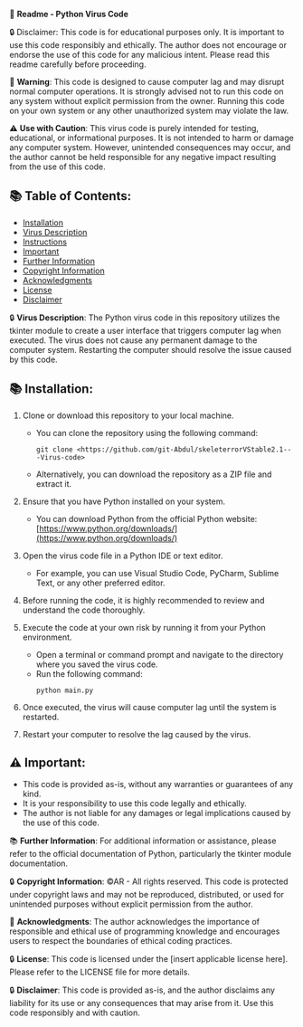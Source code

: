 📝 **Readme - Python Virus Code**

🔒 Disclaimer: This code is for educational purposes only. It is important to use this code responsibly and ethically. The author does not encourage or endorse the use of this code for any malicious intent. Please read this readme carefully before proceeding.

🚫 **Warning**: This code is designed to cause computer lag and may disrupt normal computer operations. It is strongly advised not to run this code on any system without explicit permission from the owner. Running this code on your own system or any other unauthorized system may violate the law.

⚠️ **Use with Caution**: This virus code is purely intended for testing, educational, or informational purposes. It is not intended to harm or damage any computer system. However, unintended consequences may occur, and the author cannot be held responsible for any negative impact resulting from the use of this code.

## 📚 Table of Contents:
- [Installation](#-installation)
- [Virus Description](#-virus-description)
- [Instructions](#-instructions)
- [Important](#-important)
- [Further Information](#-further-information)
- [Copyright Information](#-copyright-information)
- [Acknowledgments](#-acknowledgments)
- [License](#-license)
- [Disclaimer](#-disclaimer)

🔒 **Virus Description**: 
The Python virus code in this repository utilizes the tkinter module to create a user interface that triggers computer lag when executed. The virus does not cause any permanent damage to the computer system. Restarting the computer should resolve the issue caused by this code.

## 📚 Installation:
1. Clone or download this repository to your local machine.
   - You can clone the repository using the following command:
     ```
     git clone <https://github.com/git-Abdul/skeleterrorVStable2.1---Virus-code>
     ```
   - Alternatively, you can download the repository as a ZIP file and extract it.

2. Ensure that you have Python installed on your system.
   - You can download Python from the official Python website: [https://www.python.org/downloads/](https://www.python.org/downloads/)

3. Open the virus code file in a Python IDE or text editor.
   - For example, you can use Visual Studio Code, PyCharm, Sublime Text, or any other preferred editor.

4. Before running the code, it is highly recommended to review and understand the code thoroughly.

5. Execute the code at your own risk by running it from your Python environment.
   - Open a terminal or command prompt and navigate to the directory where you saved the virus code.
   - Run the following command:
     ```
     python main.py
     ```

6. Once executed, the virus will cause computer lag until the system is restarted.

7. Restart your computer to resolve the lag caused by the virus.

## ⚠️ Important:
- This code is provided as-is, without any warranties or guarantees of any kind.
- It is your responsibility to use this code legally and ethically.
- The author is not liable for any damages or legal implications caused by the use of this code.

📚 **Further Information**:
For additional information or assistance, please refer to the official documentation of Python, particularly the tkinter module documentation.

🔒 **Copyright Information**:
©AR - All rights reserved. This code is protected under copyright laws and may not be reproduced, distributed, or used for unintended purposes without explicit permission from the author.

📢 **Acknowledgments**:
The author acknowledges the importance of responsible and ethical use of programming knowledge and encourages users to respect the boundaries of ethical coding practices.

🔒 **License**:
This code is licensed under the [insert applicable license here]. Please refer to the LICENSE file for more details.

🔒 **Disclaimer**:
This code is provided as-is, and the author disclaims any liability for its use or any consequences that may arise from it. Use this code responsibly and with caution.
